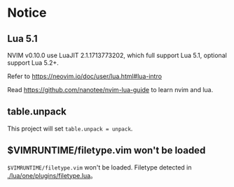 # Notice

## Lua 5.1

NVIM v0.10.0 use LuaJIT 2.1.1713773202, which full support Lua 5.1, optional support Lua 5.2+.

Refer to https://neovim.io/doc/user/lua.html#lua-intro

Read https://github.com/nanotee/nvim-lua-guide to learn nvim and lua.

## table.unpack

This project will set `table.unpack = unpack`.

## $VIMRUNTIME/filetype.vim won't be loaded

`$VIMRUNTIME/filetype.vim` won't be loaded. Filetype detected in [./lua/one/plugins/filetype.lua](./lua/one/plugins/filetype.lua)。
